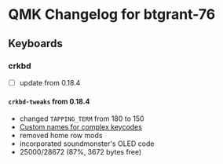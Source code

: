 # QMK Changelog for btgrant-76

## Keyboards

### crkbd

- [ ] update from 0.18.4

#### `crkbd-tweaks` from 0.18.4
- changed `TAPPING_TERM` from 180 to 150
- [Custom names for complex keycodes](https://docs.qmk.fm/#/faq_keymap?id=how-can-i-make-custom-names-for-complex-keycodes)
- removed home row mods
- incorporated soundmonster's OLED code
- 25000/28672 (87%, 3672 bytes free)

